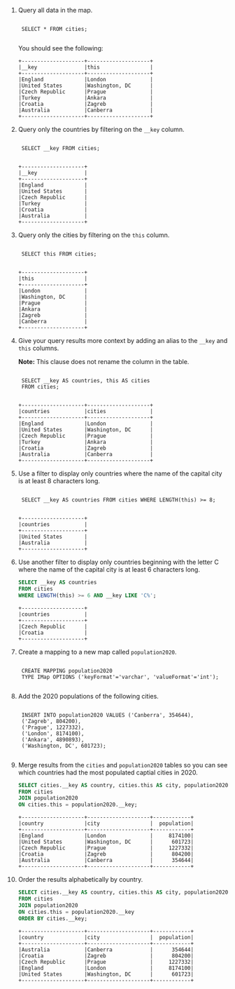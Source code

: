1. Query all data in the map.

    <code class="execute T2" title="Run command">
    SELECT * FROM cities;
    </code>

    You should see the following:

    ```
    +--------------------+--------------------+
    |__key               |this                |
    +--------------------+--------------------+
    |England             |London              |
    |United States       |Washington, DC      |
    |Czech Republic      |Prague              |
    |Turkey              |Ankara              |
    |Croatia             |Zagreb              |
    |Australia           |Canberra            |
    +--------------------+--------------------+
    ```

1. Query only the countries by filtering on the `__key` column.

    <code class="execute T2" title="Run command">
    SELECT __key FROM cities;
    </code>

    ```
    +--------------------+
    |__key               |
    +--------------------+
    |England             |
    |United States       |
    |Czech Republic      |
    |Turkey              |
    |Croatia             |
    |Australia           |
    +--------------------+
    ```

1. Query only the cities by filtering on the `this` column.

    <code class="execute T2" title="Run command">
    SELECT this FROM cities;
    </code>

    ```
    +--------------------+
    |this                |
    +--------------------+
    |London              |
    |Washington, DC      |
    |Prague              |
    |Ankara              |
    |Zagreb              |
    |Canberra            |
    +--------------------+
    ```

1. Give your query results more context by adding an alias to the `__key` and `this` columns.

    **Note:** This clause does not rename the column in the table.

    <code class="execute T2" title="Run command">
    SELECT __key AS countries, this AS cities
    FROM cities;
    </code>
    
    ```
    +--------------------+--------------------+
    |countries           |cities              |
    +--------------------+--------------------+
    |England             |London              |
    |United States       |Washington, DC      |
    |Czech Republic      |Prague              |
    |Turkey              |Ankara              |
    |Croatia             |Zagreb              |
    |Australia           |Canberra            |
    +--------------------+--------------------+
    ```

1. Use a filter to display only countries where the name of the capital city is at least 8 characters long.

    <code class="execute T2" title="Run command">
    SELECT __key AS countries FROM cities WHERE LENGTH(this) >= 8;
    </code>

    ```
    +--------------------+
    |countries           |
    +--------------------+
    |United States       |
    |Australia           |
    +--------------------+
    ```

1. Use another filter to display only countries beginning with the letter C where the name of the capital city is at least 6 characters long.

    ```sql
    SELECT __key AS countries
    FROM cities
    WHERE LENGTH(this) >= 6 AND __key LIKE 'C%';
    ```

    ```
    +--------------------+
    |countries           |
    +--------------------+
    |Czech Republic      |
    |Croatia             |
    +--------------------+
    ```

1. Create a mapping to a new map called `population2020`.

    <code class="execute T2" title="Run command">
    CREATE MAPPING population2020
    TYPE IMap OPTIONS ('keyFormat'='varchar', 'valueFormat'='int');
    </code>

1. Add the 2020 populations of the following cities.

    <code class="execute T2" title="Run command">
    INSERT INTO population2020 VALUES ('Canberra', 354644),
    ('Zagreb', 804200),
    ('Prague', 1227332),
    ('London', 8174100),
    ('Ankara', 4890893),
    ('Washington, DC', 601723);
    </code>

1. Merge results from the `cities` and `population2020` tables so you can see which countries had the most populated captial cities in 2020.

    ```sql
    SELECT cities.__key AS country, cities.this AS city, population2020.this AS population
    FROM cities
    JOIN population2020
    ON cities.this = population2020.__key;
    ```

    ```
    +--------------------+--------------------+------------+
    |country             |city                |  population|
    +--------------------+--------------------+------------+
    |England             |London              |     8174100|
    |United States       |Washington, DC      |      601723|
    |Czech Republic      |Prague              |     1227332|
    |Croatia             |Zagreb              |      804200|
    |Australia           |Canberra            |      354644|
    +--------------------+--------------------+------------+
    ```

1. Order the results alphabetically by country.

    ```sql
    SELECT cities.__key AS country, cities.this AS city, population2020.this AS population
    FROM cities
    JOIN population2020
    ON cities.this = population2020.__key
    ORDER BY cities.__key;
    ```

    ```
    +--------------------+--------------------+------------+
    |country             |city                |  population|
    +--------------------+--------------------+------------+
    |Australia           |Canberra            |      354644|
    |Croatia             |Zagreb              |      804200|
    |Czech Republic      |Prague              |     1227332|
    |England             |London              |     8174100|
    |United States       |Washington, DC      |      601723|
    +--------------------+--------------------+------------+
    ```
